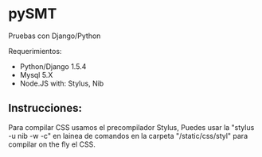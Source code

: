 pySMT
=====

Pruebas con Django/Python

Requerimientos:
- Python/Django 1.5.4
- Mysql 5.X
- Node.JS with: Stylus, Nib

Instrucciones:
---------------
Para compilar CSS usamos el precompilador Stylus, Puedes usar la "stylus -u nib -w -c" en lainea de comandos en la carpeta "/static/css/styl" para compilar on the fly el CSS.
